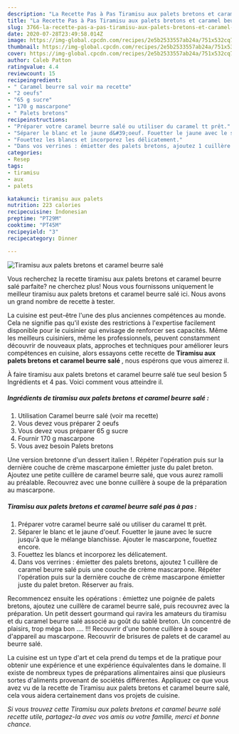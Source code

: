```yaml
---
description: "La Recette Pas à Pas Tiramisu aux palets bretons et caramel beurre salé"
title: "La Recette Pas à Pas Tiramisu aux palets bretons et caramel beurre salé"
slug: 3766-la-recette-pas-a-pas-tiramisu-aux-palets-bretons-et-caramel-beurre-sale
date: 2020-07-28T23:49:58.014Z
image: https://img-global.cpcdn.com/recipes/2e5b2533557ab24a/751x532cq70/tiramisu-aux-palets-bretons-et-caramel-beurre-sale-photo-principale-de-la-recette.jpg
thumbnail: https://img-global.cpcdn.com/recipes/2e5b2533557ab24a/751x532cq70/tiramisu-aux-palets-bretons-et-caramel-beurre-sale-photo-principale-de-la-recette.jpg
cover: https://img-global.cpcdn.com/recipes/2e5b2533557ab24a/751x532cq70/tiramisu-aux-palets-bretons-et-caramel-beurre-sale-photo-principale-de-la-recette.jpg
author: Caleb Patton
ratingvalue: 4.4
reviewcount: 15
recipeingredient:
- " Caramel beurre sal voir ma recette"
- "2 oeufs"
- "65 g sucre"
- "170 g mascarpone"
- " Palets bretons"
recipeinstructions:
- "Préparer votre caramel beurre salé ou utiliser du caramel tt prêt."
- "Séparer le blanc et le jaune d&#39;oeuf. Fouetter le jaune avec le sucre jusqu&#39;à que le mélange blanchisse. Ajouter le mascarpone, fouettez encore."
- "Fouettez les blancs et incorporez les délicatement."
- "Dans vos verrines : émietter des palets bretons, ajoutez 1 cuillère de caramel beurre salé puis une couche de crème mascarpone. Répéter l&#39;opération puis sur la dernière couche de crème mascarpone émietter juste du palet breton. Réserver au frais."
categories:
- Resep
tags:
- tiramisu
- aux
- palets

katakunci: tiramisu aux palets 
nutrition: 223 calories
recipecuisine: Indonesian
preptime: "PT29M"
cooktime: "PT45M"
recipeyield: "3"
recipecategory: Dinner

---
```



![Tiramisu aux palets bretons et caramel beurre salé](https://img-global.cpcdn.com/recipes/2e5b2533557ab24a/751x532cq70/tiramisu-aux-palets-bretons-et-caramel-beurre-sale-photo-principale-de-la-recette.jpg)

Vous recherchez la recette tiramisu aux palets bretons et caramel beurre salé parfaite? ne cherchez plus! Nous vous fournissons uniquement le meilleur tiramisu aux palets bretons et caramel beurre salé ici. Nous avons un grand nombre de recette à tester.

La cuisine est peut-être l'une des plus anciennes compétences au monde. Cela ne signifie pas qu'il existe des restrictions à l'expertise facilement disponible pour le cuisinier qui envisage de renforcer ses capacités. Même les meilleurs cuisiniers, même les professionnels, peuvent constamment découvrir de nouveaux plats, approches et techniques pour améliorer leurs compétences en cuisine, alors essayons cette recette de <strong> Tiramisu aux palets bretons et caramel beurre salé </strong>, nous espérons que vous aimerez il.

<!--inarticleads1-->

À faire tiramisu aux palets bretons et caramel beurre salé tue seul besion 5 Ingrédients et 4 pas. Voici comment vous atteindre il.

##### Ingrédients de tiramisu aux palets bretons et caramel beurre salé :

1. Utilisation  Caramel beurre salé (voir ma recette)
1. Vous devez vous préparer 2 oeufs
1. Vous devez vous préparer 65 g sucre
1. Fournir 170 g mascarpone
1. Vous avez besoin  Palets bretons


Une version bretonne d&#39;un dessert italien !. Répéter l&#39;opération puis sur la dernière couche de crème mascarpone émietter juste du palet breton. Ajoutez une petite cuillère de caramel beurre salé, que vous aurez ramolli au préalable. Recouvrez avec une bonne cuillère à soupe de la préparation au mascarpone. 

<!--inarticleads2-->

##### Tiramisu aux palets bretons et caramel beurre salé pas à pas :

1. Préparer votre caramel beurre salé ou utiliser du caramel tt prêt.
1. Séparer le blanc et le jaune d&#39;oeuf. Fouetter le jaune avec le sucre jusqu&#39;à que le mélange blanchisse. Ajouter le mascarpone, fouettez encore.
1. Fouettez les blancs et incorporez les délicatement.
1. Dans vos verrines : émietter des palets bretons, ajoutez 1 cuillère de caramel beurre salé puis une couche de crème mascarpone. Répéter l&#39;opération puis sur la dernière couche de crème mascarpone émietter juste du palet breton. Réserver au frais.


Recommencez ensuite les opérations : émiettez une poignée de palets bretons, ajoutez une cuillère de caramel beurre salé, puis recouvrez avec la préparation. Un petit dessert gourmand qui ravira les amateurs du tiramisu et du caramel beurre salé associé au goût du sablé breton. Un concentré de plaisirs, trop méga bon …. !!! Recouvrir d&#39;une bonne cuillère à soupe d&#39;appareil au mascarpone. Recouvrir de brisures de palets et de caramel au beurre salé. 

<!--inarticleads1-->

<p>
La cuisine est un type d'art et cela prend du temps et de la pratique pour obtenir une expérience et une expérience équivalentes dans le domaine. Il existe de nombreux types de préparations alimentaires ainsi que plusieurs sortes d'aliments provenant de sociétés différentes. Appliquez ce que vous avez vu de la recette de Tiramisu aux palets bretons et caramel beurre salé, cela vous aidera certainement dans vos projets de cuisine.
</p>

<p>
<i>Si vous trouvez cette Tiramisu aux palets bretons et caramel beurre salé recette utile, partagez-la avec vos amis ou votre famille, merci et bonne chance.</i>
</p>
